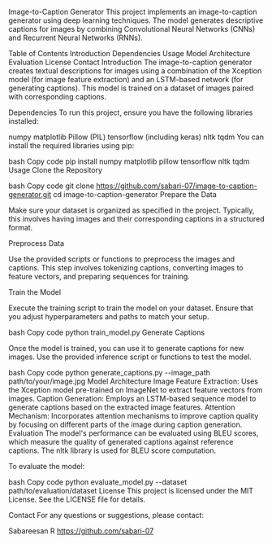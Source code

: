 Image-to-Caption Generator
This project implements an image-to-caption generator using deep learning techniques. The model generates descriptive captions for images by combining Convolutional Neural Networks (CNNs) and Recurrent Neural Networks (RNNs).

Table of Contents
Introduction
Dependencies
Usage
Model Architecture
Evaluation
License
Contact
Introduction
The image-to-caption generator creates textual descriptions for images using a combination of the Xception model (for image feature extraction) and an LSTM-based network (for generating captions). This model is trained on a dataset of images paired with corresponding captions.

Dependencies
To run this project, ensure you have the following libraries installed:

numpy
matplotlib
Pillow (PIL)
tensorflow (including keras)
nltk
tqdm
You can install the required libraries using pip:

bash
Copy code
pip install numpy matplotlib pillow tensorflow nltk tqdm
Usage
Clone the Repository

bash
Copy code
git clone https://github.com/sabari-07/image-to-caption-generator.git
cd image-to-caption-generator
Prepare the Data

Make sure your dataset is organized as specified in the project. Typically, this involves having images and their corresponding captions in a structured format.

Preprocess Data

Use the provided scripts or functions to preprocess the images and captions. This step involves tokenizing captions, converting images to feature vectors, and preparing sequences for training.

Train the Model

Execute the training script to train the model on your dataset. Ensure that you adjust hyperparameters and paths to match your setup.

bash
Copy code
python train_model.py
Generate Captions

Once the model is trained, you can use it to generate captions for new images. Use the provided inference script or functions to test the model.

bash
Copy code
python generate_captions.py --image_path path/to/your/image.jpg
Model Architecture
Image Feature Extraction: Uses the Xception model pre-trained on ImageNet to extract feature vectors from images.
Caption Generation: Employs an LSTM-based sequence model to generate captions based on the extracted image features.
Attention Mechanism: Incorporates attention mechanisms to improve caption quality by focusing on different parts of the image during caption generation.
Evaluation
The model's performance can be evaluated using BLEU scores, which measure the quality of generated captions against reference captions. The nltk library is used for BLEU score computation.

To evaluate the model:

bash
Copy code
python evaluate_model.py --dataset path/to/evaluation/dataset
License
This project is licensed under the MIT License. See the LICENSE file for details.

Contact
For any questions or suggestions, please contact:

Sabareesan R
https://github.com/sabari-07
